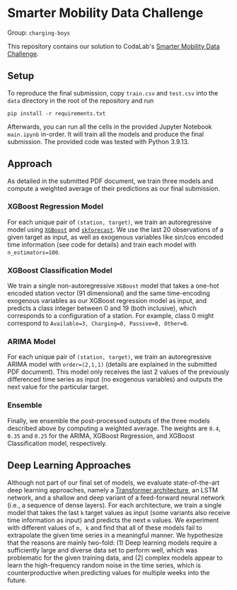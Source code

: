 # Smarter Mobility Data Challenge
Group: `charging-boys`

This repository contains our solution to CodaLab's [Smarter Mobility Data Challenge](https://codalab.lisn.upsaclay.fr/competitions/7192).

## Setup

To reproduce the final submission, copy `train.csv` and `test.csv` into the `data` directory in the root of the repository and run

```{bash}
pip install -r requirements.txt
```

Afterwards, you can run all the cells in the provided Jupyter Notebook `main.ipynb` in-order. It will train all the models and produce the final submission. The provided code was tested with Python 3.9.13.

## Approach

As detailed in the submitted PDF document, we train three models and compute a weighted average of their predictions as our final submission.

### XGBoost Regression Model

For each unique pair of `(station, target)`, we train an autoregressive model using [`XGBoost`](https://xgboost.readthedocs.io/en/stable/) and [`skforecast`](https://joaquinamatrodrigo.github.io/skforecast). We use the last 20 observations of a given target as input, as well as exogenous variables like sin/cos encoded time information (see code for details) and train each model with `n_estimators=100`.

### XGBoost Classification Model

We train a single non-autoregressive `XGBoost` model that takes a one-hot encoded station vector (91 dimensional) and the same time-encoding exogenous variables as our XGBoost regression model as input, and predicts a class integer between 0 and 19 (both inclusive), which corresponds to a configuration of a station. For example, class 0 might correspond to `Available=3, Charging=0, Passive=0, Other=0`.

### ARIMA Model

For each unique pair of `(station, target)`, we train an autoregressive ARIMA model with `order=(2,1,1)` (details are explained in the submitted PDF document).
This model only receives the last 2 values of the previously differenced time series as input (no exogenous variables) and outputs the next value for the particular target.

### Ensemble

Finally, we ensemble the post-processed outputs of the three models described above by computing a weighted average. The weights are `0.4`, `0.35` and `0.25` for the ARIMA, XGBoost Regression, and XGBoost Classification model, respectively.

## Deep Learning Approaches

Although not part of our final set of models, we evaluate state-of-the-art deep learning approaches, namely a [Transformer architecture](https://huggingface.co/docs/transformers/model_doc/time_series_transformer), an LSTM network, and a shallow and deep variant of a feed-forward neural network (i.e., a sequence of dense layers). For each architecture, we train a single model that takes the last `k` target values as input (some variants also receive time information as input) and predicts the next `m` values. We experiment with different values of `m, k` and find that all of these models fail to extrapolate the given time series in a meaningful manner. We hypothesize that the reasons are mainly two-fold: (1) Deep learning models require a sufficiently large and diverse data set to perform well, which was problematic for the given training data, and (2) complex models appear to learn the high-frequency random noise in the time series, which is counterproductive when predicting values for multiple weeks into the future.

